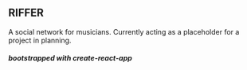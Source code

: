 ## RIFFER

A social network for musicians. Currently acting as a placeholder for a project in planning.

##### bootstrapped with create-react-app
